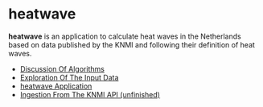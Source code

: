 # heatwave

**heatwave** is an application to calculate heat waves in the Netherlands based
on data published by the KNMI and following their definition of heat waves.

* [Discussion Of Algorithms](./algorithms)
* [Exploration Of The Input Data](./data-exploration)
* [heatwave Application](./heatwave-core)
* [Ingestion From The KNMI API (unfinished)](./ingestion)
